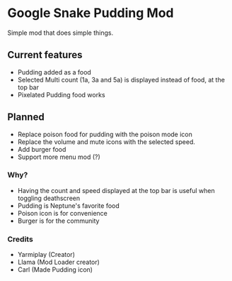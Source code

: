 # Google Snake Pudding Mod
Simple mod that does simple things.

## Current features     
* Pudding added as a food
* Selected Multi count (1a, 3a and 5a) is displayed instead of food, at the top bar
* Pixelated Pudding food works

## Planned
* Replace poison food for pudding with the poison mode icon
* Replace the volume and mute icons with the selected speed.
* Add burger food
* Support more menu mod (?)

### Why?
* Having the count and speed displayed at the top bar is useful when toggling deathscreen
* Pudding is Neptune's favorite food
* Poison icon is for convenience 
* Burger is for the community

### Credits
* Yarmiplay (Creator)
* Llama (Mod Loader creator)
* Carl (Made Pudding icon)
